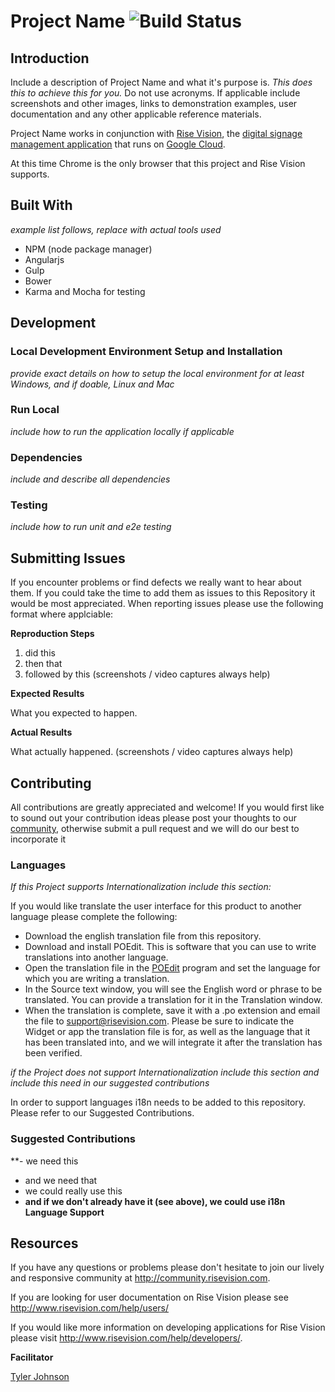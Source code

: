 # Project Name ![Build Status](http://devtools1.risevision.com:8080/job/Storage-Client-BranchPush/badge/icon)

## Introduction

Include a description of Project Name and what it's purpose is. *This does this to achieve this for you.* Do not use acronyms. If applicable include screenshots and other images, links to demonstration examples, user documentation and any other applicable reference materials.

Project Name works in conjunction with [Rise Vision](http://www.risevision.com), the [digital signage management application](http://rva.risevision.com/) that runs on [Google Cloud](https://cloud.google.com).

At this time Chrome is the only browser that this project and Rise Vision supports.

## Built With
*example list follows, replace with actual tools used*
- NPM (node package manager)
- Angularjs
- Gulp
- Bower
- Karma and Mocha for testing

## Development 

### Local Development Environment Setup and Installation
*provide exact details on how to setup the local environment for at least Windows, and if doable, Linux and Mac*

### Run Local
*include how to run the application locally if applicable*

### Dependencies
*include and describe all dependencies*

### Testing
*include how to run unit and e2e testing*

## Submitting Issues 
If you encounter problems or find defects we really want to hear about them. If you could take the time to add them as issues to this Repository it would be most appreciated. When reporting issues please use the following format where applciable:

**Reproduction Steps**

1. did this
2. then that
3. followed by this (screenshots / video captures always help)

**Expected Results**

What you expected to happen.

**Actual Results**

What actually happened. (screenshots / video captures always help)

## Contributing
All contributions are greatly appreciated and welcome! If you would first like to sound out your contribution ideas please post your thoughts to our [community](http://community.risevision.com), otherwise submit a pull request and we will do our best to incorporate it

### Languages
*If this Project supports Internationalization include this section:*

If you would like translate the user interface for this product to another language please complete the following:
- Download the english translation file from this repository.
- Download and install POEdit. This is software that you can use to write translations into another language.
- Open the translation file in the [POEdit](http://www.poedit.net/) program and set the language for which you are writing a translation.
- In the Source text window, you will see the English word or phrase to be translated. You can provide a translation for it in the Translation window.
- When the translation is complete, save it with a .po extension and email the file to support@risevision.com. Please be sure to indicate the Widget or app the translation file is for, as well as the language that it has been translated into, and we will integrate it after the translation has been verified.

*if the Project does not support Internationalization include this section and include this need in our suggested contributions*

In order to support languages i18n needs to be added to this repository.  Please refer to our Suggested Contributions.

### Suggested Contributions
**- we need this
- and we need that
- we could really use this
- **and if we don't already have it (see above), we could use i18n Language Support**

## Resources
If you have any questions or problems please don't hesitate to join our lively and responsive community at http://community.risevision.com.

If you are looking for user documentation on Rise Vision please see http://www.risevision.com/help/users/

If you would like more information on developing applications for Rise Vision please visit http://www.risevision.com/help/developers/. 

**Facilitator**

[Tyler Johnson](https://github.com/tejohnso "Tyler Johnson")
